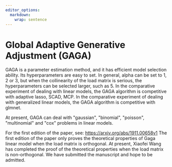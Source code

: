```yaml
---
editor_options: 
  markdown: 
    wrap: sentence
---
```


# Global Adaptive Generative Adjustment (GAGA)

GAGA is a parameter estimation method, and it has efficient model selection ability.
Its hyperparameters are easy to set.
In general, alpha can be set to 1, 2 or 3, but when the collinearity of the load matrix is serious, the hyperparameters can be selected larger, such as 5.
In the comparative experiment of dealing with linear models, the GAGA algorithm is competitive with adaptive lasso, SCAD, MCP. In the comparative experiment of dealing with generalized linear models, the GAGA algorithm is competitive with glmnet.

At present, GAGA can deal with "gaussian", "binomial", "poisson", "multinomial" and "cox" problems in linear models.

For the first edition of the paper, see: <https://arxiv.org/abs/1911.00658v1> The first edition of the paper only proves the theoretical properties of Gaga linear model when the load matrix is orthogonal.
At present, Xiaofei Wang has completed the proof of the theoretical properties when the load matrix is non-orthogonal.
We have submitted the manuscript and hope to be admitted.
